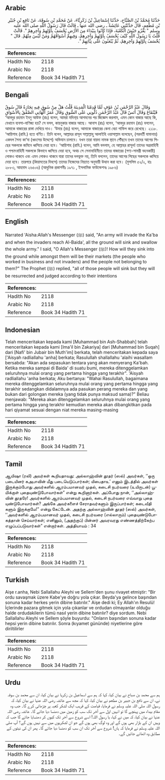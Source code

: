 ## Arabic


<div dir="rtl" lang="ar" style={{fontSize:'larger',backgroundColor:'#f8f9fa',padding:20}}>
حَدَّثَنَا مُحَمَّدُ بْنُ الصَّبَّاحِ، حَدَّثَنَا إِسْمَاعِيلُ بْنُ زَكَرِيَّاءَ، عَنْ مُحَمَّدِ بْنِ سُوقَةَ، عَنْ نَافِعِ بْنِ جُبَيْرِ بْنِ مُطْعِمٍ، قَالَ حَدَّثَتْنِي عَائِشَةُ ـ رضى الله عنها ـ قَالَتْ قَالَ رَسُولُ اللَّهِ صلى الله عليه وسلم ‏"‏ يَغْزُو جَيْشٌ الْكَعْبَةَ، فَإِذَا كَانُوا بِبَيْدَاءَ مِنَ الأَرْضِ يُخْسَفُ بِأَوَّلِهِمْ وَآخِرِهِمْ ‏"‏‏.‏ قَالَتْ قُلْتُ يَا رَسُولَ اللَّهِ كَيْفَ يُخْسَفُ بِأَوَّلِهِمْ وَآخِرِهِمْ، وَفِيهِمْ أَسْوَاقُهُمْ وَمَنْ لَيْسَ مِنْهُمْ‏.‏ قَالَ ‏"‏ يُخْسَفُ بِأَوَّلِهِمْ وَآخِرِهِمْ، ثُمَّ يُبْعَثُونَ عَلَى نِيَّاتِهِمْ ‏"‏‏.‏
</div>
<div style={{backgroundColor:'#f8f9fa',padding:20, marginBottom: 10}}><table> <thead> <tr> <th>References:</th> <th></th> </tr> </thead> <tbody><tr><td>Hadith No</td><td>2118</td></tr><tr><td>Arabic No</td><td>2118</td></tr><tr><td>Reference</td><td>Book 34 Hadith 71</td></tr></tbody></table></div>

## Bengali


<div dir="ltr" lang="bn" style={{fontSize:'larger',backgroundColor:'#f8f9fa',padding:20}}>
وَقَالَ عَبْدُ الرَّحْمٰنِ بْنُ عَوْفٍ لَمَّا قَدِمْنَا الْمَدِينَةَ قُلْتُ هَلْ مِنْ سُوقٍ فِيهِ تِجَارَةٌ قَالَ سُوقُ قَيْنُقَاعَ وَقَالَ أَنَسٌ قَالَ عَبْدُ الرَّحْمٰنِ دُلُّونِي عَلَى السُّوقِ وَقَالَ عُمَرُ أَلْهَانِي الصَّفْقُ بِالأَسْوَاقِ ‘আবদুর রহমান ইবনু আউফ (রাঃ) বলেন, আমরা মদিনা্য় আগমনের পর জিজ্ঞেস করলাম, এমন কোন বাজার আছে কি, যেখানে ব্যবসা-বাণিজ্য হয়? সে বলল, কায়নুকার বাজার আছে। আনাস (রাঃ) বলেন, ‘আবদুর রহমান (রাঃ) বললেন, আমাকে বাজারের রাস্তা দেখিয়ে দাও। ‘উমার (রাঃ) বলেন, আমাকে বাজারের কেনা বেচা গাফিল করে রেখেছে। ২১১৮. ‘আয়িশাহ (রাযি.) হতে বর্ণিত। তিনি বলেন, আল্লাহর রাসূল সাল্লাল্লাহু আলাইহি ওয়াসাল্লাম বলেছেন, (পরবর্তী যামানায়) একদল সৈন্য কা‘বা (ধ্বংসের উদ্দেশে) অভিযান চালাবে। যখন তারা বায়দা নামক স্থানে পৌঁছবে তখন তাদের আগের পিছের সকলকে জমিনে ধ্বসিয়ে দেয়া হবে। ‘আয়িশাহ (রাযি.) বলেন, আমি বললাম, হে আল্লাহর রাসূল! তাদের অগ্রবাহিনী ও পশ্চাৎবাহিনী সকলকে কিভাবে ধ্বসিয়ে দেয়া হবে, অথচ সে সেনাবাহিনীতে তাদের বাজারের (পণ্য-সামগ্রী বহনকারী) লোকও থাকবে এবং এমন লোকও থাকবে যারা তাদের দলভুক্ত নয়, তিনি বললেন, তাদের আগের পিছের সকলকে ধ্বসিয়ে দেয়া হবে। তারপরে (কিয়ামতের দিবসে) তাদের নিজেদের নিয়্যাত অনুযায়ী উত্থান করা হবে। (মুসলিম ৫২/২, হাঃ ২৮৮৩, আহমাদ ২৬৫০৬) (আধুনিক প্রকাশনীঃ ১৯৭১ , ইসলামিক ফাউন্ডেশনঃ ১৯৮৬)
</div>
<div style={{backgroundColor:'#f8f9fa',padding:20, marginBottom: 10}}><table> <thead> <tr> <th>References:</th> <th></th> </tr> </thead> <tbody><tr><td>Hadith No</td><td>2118</td></tr><tr><td>Arabic No</td><td>2118</td></tr><tr><td>Reference</td><td>Book 34 Hadith 71</td></tr></tbody></table></div>

## English


<div dir="ltr" lang="en" style={{fontSize:'larger',backgroundColor:'#f8f9fa',padding:20}}>
Narrated 'Aisha:Allah's Messenger (ﷺ) said, "An army will invade the Ka'ba and when the invaders reach Al-Baida', all the ground will sink and swallow the whole army." I said, "O Allah's Messenger (ﷺ)! How will they sink into the ground while amongst them will be their markets (the people who worked in business and not invaders) and the people not belonging to them?" The Prophet (ﷺ) replied, "all of those people will sink but they will be resurrected and judged according to their intentions
</div>
<div style={{backgroundColor:'#f8f9fa',padding:20, marginBottom: 10}}><table> <thead> <tr> <th>References:</th> <th></th> </tr> </thead> <tbody><tr><td>Hadith No</td><td>2118</td></tr><tr><td>Arabic No</td><td>2118</td></tr><tr><td>Reference</td><td>Book 34 Hadith 71</td></tr></tbody></table></div>

## Indonesian


<div dir="ltr" lang="id" style={{fontSize:'larger',backgroundColor:'#f8f9fa',padding:20}}>
Telah menceritakan kepada kami [Muhammad bin Ash-Shabbah] telah menceritakan kepada kami [Ima'il bin Zakariya] dari [Muhammad bin Suqah] dari [Nafi' bin Jubair bin Muth'im] berkata, telah menceritakan kepada saya ['Aisyah radliallahu 'anha] berkata; Rasulullah shallallahu 'alaihi wasallam bersabda: "Akan ada sepasukan tentara yang akan menyerang Ka'bah. Ketika mereka sampai di Baida' di suatu bumi, mereka ditenggelamkan seluruhnya mulai orang yang pertama hingga yang terakhir". 'Aisyah radliallahu 'anha berkata; Aku bertanya: "Wahai Rasulullah, bagaimana mereka ditenggelamkan seluruhnya mulai orang yang pertama hingga yang terakhir sedangkan didalamnya ada pasukan perang mereka dan yang bukan dari golongan mereka (yang tidak punya maksud sama)?" Beliau menjawab: "Mereka akan ditenggelamkan seluruhnya mulai orang yang pertama hingga yang terakhir kemudian mereka akan dibangkitkan pada hari qiyamat sesuai dengan niat mereka masing-masing
</div>
<div style={{backgroundColor:'#f8f9fa',padding:20, marginBottom: 10}}><table> <thead> <tr> <th>References:</th> <th></th> </tr> </thead> <tbody><tr><td>Hadith No</td><td>2118</td></tr><tr><td>Arabic No</td><td>2118</td></tr><tr><td>Reference</td><td>Book 34 Hadith 71</td></tr></tbody></table></div>

## Tamil


<div dir="ltr" lang="ta" style={{fontSize:'larger',backgroundColor:'#f8f9fa',padding:20}}>
ஆயிஷா (ரலி) அவர்கள் கூறியதாவது: அல்லாஹ்வின் தூதர் (ஸல்) அவர்கள், ‘‘ஒரு படையினர் கஅபாவின் மீது படையெடுப்பார்கள்; யிபைதாஉ’ எனும் இடத்தில் அவர்கள் இருக்கும்போது அவர்களில் ஆரம்பமானவர் முதல், கடைசி நபர்வரை (உயிருடன்) பூமிக்குள் புதையுண்டுபோவார்கள்” என்று கூறினார்கள். அப்போது நான், ‘‘அல்லாஹ்வின் தூதரே! அவர்களில் ஆரம்பமானவர் முதல், கடைசி நபர்வரை எவ்வாறு புதை யுண்டுபோவார்கள்? அங்கே அவர்களைச் சேராதவர்களும் இருப்பார்கள்; கடைவீதி களும் இருக்குமே!” என்று கேட்டேன். அதற்கு அல்லாஹ்வின் தூதர் (ஸல்) அவர்கள், ‘‘அவர்களில் ஆரம்பமானவர் முதல், கடைசி நபர்வரை (எல்லாரும்) புதையுண்டுபோகத்தான் செய்வார்கள்; எனினும், (அதற்குப்) பின்னர் அவரவரது எண்ணத்திற்கேற்ப எழுப்பப்படுவார்கள்” என்றார்கள். அத்தியாயம் : 34
</div>
<div style={{backgroundColor:'#f8f9fa',padding:20, marginBottom: 10}}><table> <thead> <tr> <th>References:</th> <th></th> </tr> </thead> <tbody><tr><td>Hadith No</td><td>2118</td></tr><tr><td>Arabic No</td><td>2118</td></tr><tr><td>Reference</td><td>Book 34 Hadith 71</td></tr></tbody></table></div>

## Turkish


<div dir="ltr" lang="tr" style={{fontSize:'larger',backgroundColor:'#f8f9fa',padding:20}}>
Aişe r.anha, Nebi Sallallahu Aleyhi ve Sellem'den şunu rivayet etmiştir: "Bir ordu savaşmak üzere Kabe'ye doğru yola çıkar. Beyda'ya gelince başından sonuna kadar herkes yerin dibine batırılır." Aişe dedi ki; Ey Allah'ın Resulü! İçlerinde pazara gitmek için yola çıkanlar ve ordudan olmayanlar olduğu halde ordudakilerin tümü nasıl yerin dibine batırılır? diye sordum. Nebi Sallallahu Aleyhi ve Sellem şöyle buyurdu: "Onların başından sonuna kadar hepsi yerin dibine batırılır. Sonra (kıyamet gününde) niyetlerine göre diriltilirler
</div>
<div style={{backgroundColor:'#f8f9fa',padding:20, marginBottom: 10}}><table> <thead> <tr> <th>References:</th> <th></th> </tr> </thead> <tbody><tr><td>Hadith No</td><td>2118</td></tr><tr><td>Arabic No</td><td>2118</td></tr><tr><td>Reference</td><td>Book 34 Hadith 71</td></tr></tbody></table></div>

## Urdu


<div dir="rtl" lang="ur" style={{fontSize:'larger',backgroundColor:'#f8f9fa',padding:20}}>
ہم سے محمد بن صباح نے بیان کیا، کہا کہ ہم سے اسماعیل بن زکریا نے بیان کیا، ان سے محمد بن سوقہ نے، ان سے نافع بن جبیر بن مطعم نے بیان کیا، کہا کہ مجھ سے عائشہ رضی اللہ عنہا نے بیان کیا، کہ رسول اللہ صلی اللہ علیہ وسلم نے فرمایا، قیامت کے قریب ایک لشکر کعبہ پر چڑھائی کرے گا۔ جب وہ مقام بیداء میں پہنچے گا تو انہیں اول سے آخر تک سب کو زمین میں دھنسا دیا جائے گا۔ عائشہ رضی اللہ عنہا نے بیان کیا، کہ میں نے کہا، یا رسول اللہ! اسے شروع سے آخر تک کیوں کر دھنسایا جائے گا جب کہ وہیں ان کے بازار بھی ہوں گے اور وہ لوگ بھی ہوں گے جو ان لشکریوں میں سے نہیں ہوں گے؟ آپ صلی اللہ علیہ وسلم نے فرمایا کہ ہاں! شروع سے آخر تک ان سب کو دھنسا دیا جائے گا۔ پھر ان کی نیتوں کے مطابق وہ اٹھائے جائیں گے۔
</div>
<div style={{backgroundColor:'#f8f9fa',padding:20, marginBottom: 10}}><table> <thead> <tr> <th>References:</th> <th></th> </tr> </thead> <tbody><tr><td>Hadith No</td><td>2118</td></tr><tr><td>Arabic No</td><td>2118</td></tr><tr><td>Reference</td><td>Book 34 Hadith 71</td></tr></tbody></table></div>
